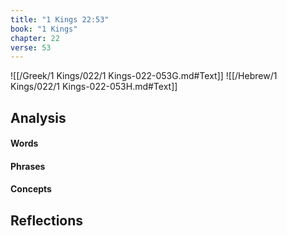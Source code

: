 ```yaml
---
title: "1 Kings 22:53"
book: "1 Kings"
chapter: 22
verse: 53
---
```

![[/Greek/1 Kings/022/1 Kings-022-053G.md#Text]]
![[/Hebrew/1 Kings/022/1 Kings-022-053H.md#Text]]

## Analysis

#### Words

#### Phrases

#### Concepts

## Reflections
